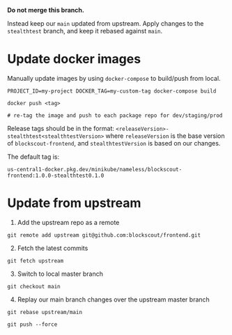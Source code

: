 **Do not merge this branch.** 

Instead keep our `main` updated from upstream. Apply changes to the `stealthtest` branch, and keep it rebased against `main`.

# Update docker images
Manually update images by using `docker-compose` to build/push from local.

```
PROJECT_ID=my-project DOCKER_TAG=my-custom-tag docker-compose build

docker push <tag>

# re-tag the image and push to each package repo for dev/staging/prod
```

Release tags should be in the format: `<releaseVersion>-stealthtest<stealthtestVersion>` where `releaseVersion` is the base version of `blockscout-frontend`, and `stealthtestVersion` is based on our changes.

The default tag is:
```
us-central1-docker.pkg.dev/minikube/nameless/blockscout-frontend:1.0.0-stealthtest0.1.0
```

# Update from upstream
1. Add the upstream repo as a remote
```
git remote add upstream git@github.com:blockscout/frontend.git
```

2. Fetch the latest commits
```
git fetch upstream
```

3. Switch to local master branch

```
git checkout main
```

4. Replay our main branch changes over the upstream master branch
```
git rebase upstream/main

git push --force
```